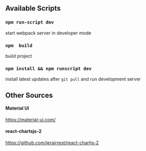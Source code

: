 

## Available Scripts


### `npm run-script dev` 
start webpack server in developer mode

### `npm  build` 
build project
 
### `npm install && npm runscript dev`
install latest updates after `git pull` and run development server

 
## Other Sources
####  Material UI 
https://material-ui.com/
####  react-chartsjs-2
https://github.com/jerairrest/react-chartjs-2 

